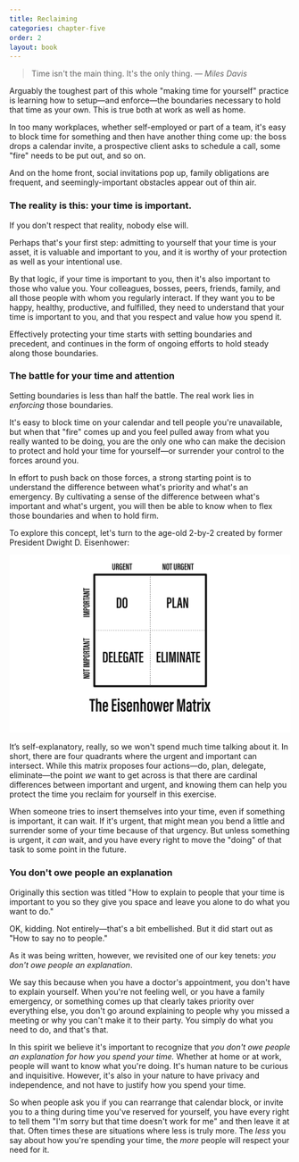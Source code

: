 ```yaml
---
title: Reclaiming
categories: chapter-five
order: 2
layout: book
---
```


> Time isn't the main thing. It's the only thing.
> — *Miles Davis*

Arguably the toughest part of this whole "making time for yourself" practice is learning how to setup—and enforce—the boundaries necessary to hold that time as your own. This is true both at work as well as home.

In too many workplaces, whether self-employed or part of a team, it's easy to block time for something and then have another thing come up: the boss drops a calendar invite, a prospective client asks to schedule a call, some "fire" needs to be put out, and so on.

And on the home front, social invitations pop up, family obligations are frequent, and seemingly-important obstacles appear out of thin air.

### The reality is this: your time is important.

If you don't respect that reality, nobody else will.

Perhaps that's your first step: admitting to yourself that your time is your asset, it is valuable and important to you, and it is worthy of your protection as well as your intentional use.

By that logic, if your time is important to you, then it's also important to those who value you. Your colleagues, bosses, peers, friends, family, and all those people with whom you regularly interact. If they want you to be happy, healthy, productive, and fulfilled, they need to understand that your time is important to you, and that you respect and value how you spend it.

Effectively protecting your time starts with setting boundaries and precedent, and continues in the form of ongoing efforts to hold steady along those boundaries.

### The battle for your time and attention

Setting boundaries is less than half the battle. The real work lies in *enforcing* those boundaries.

It's easy to block time on your calendar and tell people you're unavailable, but when that "fire" comes up and you feel pulled away from what you really wanted to be doing, you are the only one who can make the decision to protect and hold your time for yourself—or surrender your control to the forces around you.

In effort to push back on those forces, a strong starting point is to understand the difference between what's priority and what's an emergency. By cultivating a sense of the difference between what's important and what's urgent, you will then be able to know when to flex those boundaries and when to hold firm.

To explore this concept, let's turn to the age-old 2-by-2 created by former President Dwight D. Eisenhower:

![](/assets/img/Eisenhower_Matrix.png)

It’s self-explanatory, really, so we won't spend much time talking about it. In short, there are four quadrants where the urgent and important can intersect. While this matrix proposes four actions—do, plan, delegate, eliminate—the point *we* want to get across is that there are cardinal differences between important and urgent, and knowing them can help you protect the time you reclaim for yourself in this exercise.

When someone tries to insert themselves into your time, even if something is important, it can wait. If it's urgent, that might mean you bend a little and surrender some of your time because of that urgency. But unless something is urgent, it *can* wait, and you have every right to move the "doing" of that task to some point in the future.

### You don't owe people an explanation

Originally this section was titled "How to explain to people that your time is important to you so they give you space and leave you alone to do what you want to do."

OK, kidding. Not entirely—that's a bit embellished. But it did start out as "How to say no to people."

As it was being written, however, we revisited one of our key tenets: *you don't owe people an explanation*.

We say this because when you have a doctor's appointment, you don't have to explain yourself. When you're not feeling well, or you have a family emergency, or something comes up that clearly takes priority over everything else, you don't go around explaining to people why you missed a meeting or why you can't make it to their party. You simply do what you need to do, and that's that.

In this spirit we believe it's important to recognize that *you don't owe people an explanation for how you spend your time.* Whether at home or at work, people will want to know what you're doing. It's human nature to be curious and inquisitive. However, it's also in your nature to have privacy and independence, and not have to justify how you spend your time.

So when people ask you if you can rearrange that calendar block, or invite you to a thing during time you've reserved for yourself, you have every right to tell them "I'm sorry but that time doesn't work for me" and then leave it at that. Often times these are situations where less is truly more. The *less* you say about how you're spending your time, the *more* people will respect your need for it.

[image-1]:	file:///Users/dainsaint/Dropbox/Projects/Collaborations/Mike%20Tannenbaum/Just%20Stop/Eisenhower_Matrix.png
